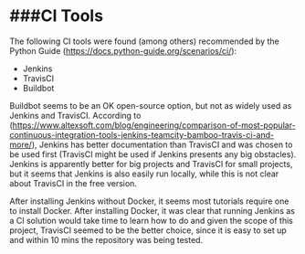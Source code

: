 ###CI Tools
===========
The following CI tools were found (among others) recommended by the Python Guide (https://docs.python-guide.org/scenarios/ci/):
- Jenkins
- TravisCI
- Buildbot

Buildbot seems to be an OK open-source option, but not as widely used as Jenkins and TravisCI. According to (https://www.altexsoft.com/blog/engineering/comparison-of-most-popular-continuous-integration-tools-jenkins-teamcity-bamboo-travis-ci-and-more/), Jenkins has better documentation than TravisCI and was chosen to be used first (TravisCI might be used if Jenkins presents any big obstacles). Jenkins is apparently better for big projects and TravisCI for small projects, but it seems that Jenkins is also easily run locally, while this is not clear about TravisCI in the free version.

After installing Jenkins without Docker, it seems most tutorials require one to install Docker. After installing Docker, it was clear that running Jenkins as a CI solution would take time to learn how to do and given the scope of this project, TravisCI seemed to be the better choice, since it is easy to set up and within 10 mins the repository was being tested.